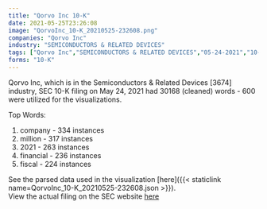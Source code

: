 ```yaml
---
title: "Qorvo Inc 10-K"
date: 2021-05-25T23:26:08
image: "QorvoInc_10-K_20210525-232608.png"
companies: "Qorvo Inc"
industry: "SEMICONDUCTORS & RELATED DEVICES"
tags: ["Qorvo Inc","SEMICONDUCTORS & RELATED DEVICES","05-24-2021","10-K"]
forms: "10-K"
---
```

Qorvo Inc, which is in the Semiconductors & Related Devices [3674] industry, SEC 10-K filing on May 24, 2021 had 30168 (cleaned) words - 600 were utilized for the visualizations.

Top Words:
1. company - 334 instances
2. million - 317 instances
3. 2021 - 263 instances
4. financial - 236 instances
5. fiscal - 224 instances


See the parsed data used in the visualization [here]({{< staticlink name=QorvoInc_10-K_20210525-232608.json >}}).  
View the actual filing on the SEC website [here](https://www.sec.gov/Archives/edgar/data/1604778/0001604778-21-000032.txt)